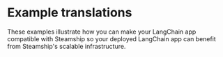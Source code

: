
# Example translations

These examples illustrate how you can make your LangChain app compatible with Steamship 
so your deployed LangChain app can benefit from Steamship's scalable infrastructure.


